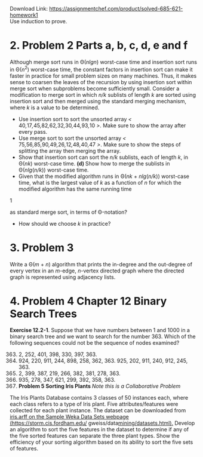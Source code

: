 Download Link: https://assignmentchef.com/product/solved-685-621-homework1
<br>
Use induction to prove.

<h1>2.    Problem 2 Parts a, b, c, d, e and f</h1>

Although merge sort runs in Θ(<em>nlgn</em>) worst-case time and insertion sort runs in Θ(<em>n</em><sup>2</sup>) worst-case time, the constant factors in insertion sort can make it faster in practice for small problem sizes on many machines. Thus, it makes sense to coarsen the leaves of the recursion by using insertion sort within merge sort when subproblems become sufficiently small. Consider a modification to merge sort in which <em>n/k </em>sublists of length <em>k </em>are sorted using insertion sort and then merged using the standard merging mechanism, where <em>k </em>is a value to be determined.

<ul>

 <li>Use insertion sort to sort the unsorted array <em>&lt; </em>40<em>,</em>17<em>,</em>45<em>,</em>82<em>,</em>62<em>,</em>32<em>,</em>30<em>,</em>44<em>,</em>93<em>,</em>10 <em>&gt;</em>. Make sure to show the array after every pass.</li>

 <li>Use merge sort to sort the unsorted array <em>&lt; </em>75<em>,</em>56<em>,</em>85<em>,</em>90<em>,</em>49<em>,</em>26<em>,</em>12<em>,</em>48<em>,</em>40<em>,</em>47 <em>&gt;</em>. Make sure to show the steps of splitting the array then merging the array.</li>

 <li>Show that insertion sort can sort the <em>n/k </em>sublists, each of length <em>k</em>, in Θ(<em>nk</em>) worst-case time. <strong>(d) </strong>Show how to merge the sublists in Θ(<em>nlg</em>(<em>n/k</em>)) worst-case time.</li>

 <li>Given that the modified algorithm runs in Θ(<em>nk </em>+ <em>nlg</em>(<em>n/k</em>)) worst-case time, what is the largest value of <em>k </em>as a function of <em>n </em>for which the modified algorithm has the same running time</li>

</ul>

1

as standard merge sort, in terms of Θ-notation?

<ul>

 <li>How should we choose <em>k </em>in practice?</li>

</ul>

<h1>3.    Problem 3</h1>

Write a Θ(<em>m </em>+ <em>n</em>) algorithm that prints the in-degree and the out-degree of every vertex in an <em>m</em>-edge, <em>n</em>-vertex directed graph where the directed graph is represented using adjacency lists.

<h1>4.    Problem 4 Chapter 12 Binary Search Trees</h1>

<strong>Exercise 12.2-1</strong>. Suppose that we have numbers between 1 and 1000 in a binary search tree and we want to search for the number 363. Which of the following sequences could not be the sequence of nodes examined?

<ol start="363">

 <li>2, 252, 401, 398, 330, 397, 363.</li>

 <li>924, 220, 911, 244, 898, 258, 362, 363. 925, 202, 911, 240, 912, 245, 363.</li>

 <li>2, 399, 387, 219, 266, 382, 381, 278, 363.</li>

 <li>935, 278, 347, 621, 299, 392, 358, 363.</li>

 <li><strong>Problem 5 Sorting Iris Plants </strong><em>Note this is a Collaborative Problem</em></li>

</ol>

The Iris Plants Database contains 3 classes of 50 instances each, where each class refers to a type of Iris plant. Five attributes/features were collected for each plant instance. The dataset can be downloaded from <a href="https://storm.cis.fordham.edu/~gweiss/data-mining/datasets.html">iris.arff on the Sample Weka Data Sets webpage (https://storm.cis.fordham.edu/</a> gweiss/data<a href="https://storm.cis.fordham.edu/~gweiss/data-mining/datasets.html">mining/datasets.html).</a> Develop an algorithm to sort the five features in the dataset to determine if any of the five sorted features can separate the three plant types. Show the efficiency of your sorting algorithm based on its ability to sort the five sets of features.
